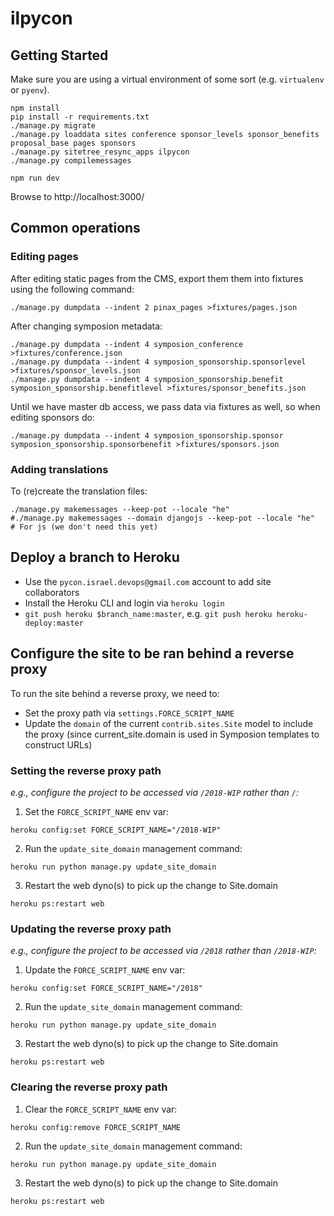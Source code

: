 # ilpycon

## Getting Started

Make sure you are using a virtual environment of some sort (e.g. `virtualenv` or
`pyenv`).

```
npm install
pip install -r requirements.txt
./manage.py migrate
./manage.py loaddata sites conference sponsor_levels sponsor_benefits proposal_base pages sponsors
./manage.py sitetree_resync_apps ilpycon
./manage.py compilemessages

npm run dev
```

Browse to http://localhost:3000/

## Common operations

### Editing pages

After editing static pages from the CMS, export them them into fixtures using the following command:
```
./manage.py dumpdata --indent 2 pinax_pages >fixtures/pages.json
```

After changing symposion metadata:
```
./manage.py dumpdata --indent 4 symposion_conference >fixtures/conference.json
./manage.py dumpdata --indent 4 symposion_sponsorship.sponsorlevel >fixtures/sponsor_levels.json
./manage.py dumpdata --indent 4 symposion_sponsorship.benefit symposion_sponsorship.benefitlevel >fixtures/sponsor_benefits.json
```
Until we have master db access, we pass data via fixtures as well, so when editing sponsors do:
```
./manage.py dumpdata --indent 4 symposion_sponsorship.sponsor symposion_sponsorship.sponsorbenefit >fixtures/sponsors.json
```

### Adding translations

To (re)create the translation files:

```
./manage.py makemessages --keep-pot --locale "he"
#./manage.py makemessages --domain djangojs --keep-pot --locale "he"  # For js (we don't need this yet)
```
## Deploy a branch to Heroku

- Use the `pycon.israel.devops@gmail.com` account to add site collaborators
- Install the Heroku CLI and login via `heroku login`
- `git push heroku $branch_name:master`, e.g. `git push heroku heroku-deploy:master`

## Configure the site to be ran behind a reverse proxy

To run the site behind a reverse proxy, we need to:

- Set the proxy path via `settings.FORCE_SCRIPT_NAME`
- Update the `domain` of the current `contrib.sites.Site` model to include the proxy (since current_site.domain is used in Symposion templates to construct URLs)

### Setting the reverse proxy path
_e.g., configure the project to be accessed via `/2018-WIP` rather than `/`:_

1. Set the `FORCE_SCRIPT_NAME` env var:

```
heroku config:set FORCE_SCRIPT_NAME="/2018-WIP"
```

2. Run the `update_site_domain` management command:

```
heroku run python manage.py update_site_domain
```

3. Restart the web dyno(s) to pick up the change to Site.domain

```
heroku ps:restart web
```

### Updating the reverse proxy path
_e.g., configure the project to be accessed via `/2018` rather than `/2018-WIP`:_

1. Update the `FORCE_SCRIPT_NAME` env var:

```
heroku config:set FORCE_SCRIPT_NAME="/2018"
```

2. Run the `update_site_domain` management command:

```
heroku run python manage.py update_site_domain
```

3. Restart the web dyno(s) to pick up the change to Site.domain

```
heroku ps:restart web
```


### Clearing the reverse proxy path

1.  Clear the `FORCE_SCRIPT_NAME` env var:

```
heroku config:remove FORCE_SCRIPT_NAME
```

2. Run the `update_site_domain` management command:

```
heroku run python manage.py update_site_domain
```

3. Restart the web dyno(s) to pick up the change to Site.domain

```
heroku ps:restart web
```
